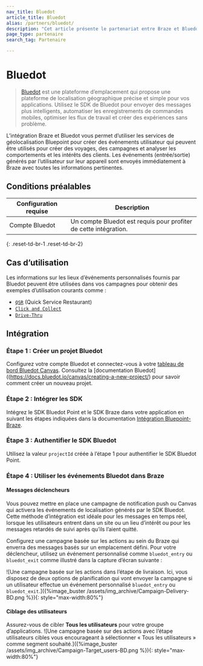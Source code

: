 ```yaml
---
nav_title: Bluedot
article_title: Bluedot
alias: /partners/bluedot/
description: "Cet article présente le partenariat entre Braze et Bluedot, une plateforme d’emplacement, offrant une plateforme de localisation géographique précise et simple pour vos applications."
page_type: partenaire
search_tag: Partenaire

---
```


# Bluedot

> [Bluedot](https://bluedot.io/) est une plateforme d’emplacement qui propose une plateforme de localisation géographique précise et simple pour vos applications. Utilisez le SDK de Bluedot pour envoyer des messages plus intelligents, automatiser les enregistrements de commandes mobiles, optimiser les flux de travail et créer des expériences sans problème. 

L’intégration Braze et Bluedot vous permet d’utiliser les services de géolocalisation Bluepoint pour créer des événements utilisateur qui peuvent être utilisés pour créer des voyages, des campagnes et analyser les comportements et les intérêts des clients. Les événements (entrée/sortie) générés par l’utilisateur sur leur appareil sont envoyés immédiatement à Braze avec toutes les informations pertinentes. 

## Conditions préalables

| Configuration requise | Description |
|---|---|
| Compte Bluedot | Un compte Bluedot est requis pour profiter de cette intégration. |
{: .reset-td-br-1 .reset-td-br-2}

## Cas d’utilisation

Les informations sur les lieux d’événements personnalisés fournis par Bluedot peuvent être utilisées dans vos campagnes pour obtenir des exemples d’utilisation courants comme :
- [`QSR`](https://bluedot.io/solutions/quick-service-restaurants/) (Quick Service Restaurant)
- [`Click and Collect`](https://bluedot.io/solutions/click-and-collect/)
- [`Drive-Thru`](https://bluedot.io/solutions/qsr-drive-thru/) 

## Intégration

### Étape 1 : Créer un projet Bluedot
Configurez votre compte Bluedot et connectez-vous à votre [tableau de bord Bluedot Canvas](https://docs.bluedot.io/canvas/). Consultez la [documentation Bluedot]((https://docs.bluedot.io/canvas/creating-a-new-project/) pour savoir comment créer un nouveau projet.

### Étape 2 : Intégrer les SDK
Intégrez le SDK Bluedot Point et le SDK Braze dans votre application en suivant les étapes indiquées dans la documentation [Intégration Bluepoint-Braze](https://docs.bluedot.io/integrations/braze-integration/).

### Étape 3 : Authentifier le SDK Bluedot
Utilisez la valeur `projectId` créée à l’étape 1 pour authentifier le SDK Bluedot Point.

### Étape 4 : Utiliser les événements Bluedot dans Braze

#### Messages déclencheurs

Vous pouvez mettre en place une campagne de notification push ou Canvas qui activera les événements de localisation générés par le SDK Bluedot. Cette méthode d’intégration est idéale pour les messages en temps réel, lorsque les utilisateurs entrent dans un site ou un lieu d’intérêt ou pour les messages retardés de suivi après qu’ils l’aient quitté.

Configurez une campagne basée sur les actions au sein du Braze qui enverra des messages basés sur un emplacement défini. Pour votre déclencheur, utilisez un événement personnalisé comme `bluedot_entry` ou `bluedot_exit` comme illustré dans la capture d’écran suivante :

![Une campagne basée sur les actions dans l’étape de livraison. Ici, vous disposez de deux options de planification qui vont envoyer la campagne si un utilisateur effectue un événement personnalisé `bluedot_entry` ou `bluedot_exit`.]({%image_buster /assets/img_archive/Campaign-Delivery-BD.png %}){: style="max-width:80%"}

#### Ciblage des utilisateurs

Assurez-vous de cibler **Tous les utilisateurs** pour votre groupe d’applications.
![Une campagne basée sur des actions avec l’étape utilisateurs cibles vous encourageant à sélectionner « Tous les utilisateurs » comme segment souhaité.]({%image_buster /assets/img_archive/Campaign-Target_users-BD.png %}){: style="max-width:80%"}